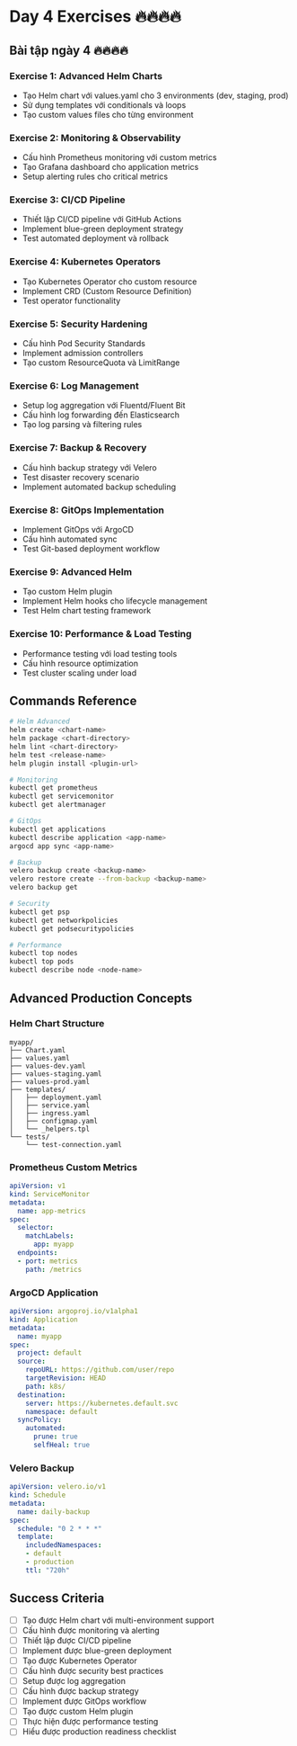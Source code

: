 # Day 4 Exercises 🔥🔥🔥🔥

## **Bài tập ngày 4** 🔥🔥🔥🔥

### **Exercise 1: Advanced Helm Charts**
- Tạo Helm chart với values.yaml cho 3 environments (dev, staging, prod)
- Sử dụng templates với conditionals và loops
- Tạo custom values files cho từng environment

### **Exercise 2: Monitoring & Observability**
- Cấu hình Prometheus monitoring với custom metrics
- Tạo Grafana dashboard cho application metrics
- Setup alerting rules cho critical metrics

### **Exercise 3: CI/CD Pipeline**
- Thiết lập CI/CD pipeline với GitHub Actions
- Implement blue-green deployment strategy
- Test automated deployment và rollback

### **Exercise 4: Kubernetes Operators**
- Tạo Kubernetes Operator cho custom resource
- Implement CRD (Custom Resource Definition)
- Test operator functionality

### **Exercise 5: Security Hardening**
- Cấu hình Pod Security Standards
- Implement admission controllers
- Tạo custom ResourceQuota và LimitRange

### **Exercise 6: Log Management**
- Setup log aggregation với Fluentd/Fluent Bit
- Cấu hình log forwarding đến Elasticsearch
- Tạo log parsing và filtering rules

### **Exercise 7: Backup & Recovery**
- Cấu hình backup strategy với Velero
- Test disaster recovery scenario
- Implement automated backup scheduling

### **Exercise 8: GitOps Implementation**
- Implement GitOps với ArgoCD
- Cấu hình automated sync
- Test Git-based deployment workflow

### **Exercise 9: Advanced Helm**
- Tạo custom Helm plugin
- Implement Helm hooks cho lifecycle management
- Test Helm chart testing framework

### **Exercise 10: Performance & Load Testing**
- Performance testing với load testing tools
- Cấu hình resource optimization
- Test cluster scaling under load

## **Commands Reference**

```bash
# Helm Advanced
helm create <chart-name>
helm package <chart-directory>
helm lint <chart-directory>
helm test <release-name>
helm plugin install <plugin-url>

# Monitoring
kubectl get prometheus
kubectl get servicemonitor
kubectl get alertmanager

# GitOps
kubectl get applications
kubectl describe application <app-name>
argocd app sync <app-name>

# Backup
velero backup create <backup-name>
velero restore create --from-backup <backup-name>
velero backup get

# Security
kubectl get psp
kubectl get networkpolicies
kubectl get podsecuritypolicies

# Performance
kubectl top nodes
kubectl top pods
kubectl describe node <node-name>
```

## **Advanced Production Concepts**

### **Helm Chart Structure**
```
myapp/
├── Chart.yaml
├── values.yaml
├── values-dev.yaml
├── values-staging.yaml
├── values-prod.yaml
├── templates/
│   ├── deployment.yaml
│   ├── service.yaml
│   ├── ingress.yaml
│   ├── configmap.yaml
│   └── _helpers.tpl
└── tests/
    └── test-connection.yaml
```

### **Prometheus Custom Metrics**
```yaml
apiVersion: v1
kind: ServiceMonitor
metadata:
  name: app-metrics
spec:
  selector:
    matchLabels:
      app: myapp
  endpoints:
  - port: metrics
    path: /metrics
```

### **ArgoCD Application**
```yaml
apiVersion: argoproj.io/v1alpha1
kind: Application
metadata:
  name: myapp
spec:
  project: default
  source:
    repoURL: https://github.com/user/repo
    targetRevision: HEAD
    path: k8s/
  destination:
    server: https://kubernetes.default.svc
    namespace: default
  syncPolicy:
    automated:
      prune: true
      selfHeal: true
```

### **Velero Backup**
```yaml
apiVersion: velero.io/v1
kind: Schedule
metadata:
  name: daily-backup
spec:
  schedule: "0 2 * * *"
  template:
    includedNamespaces:
    - default
    - production
    ttl: "720h"
```

## **Success Criteria**

- [ ] Tạo được Helm chart với multi-environment support
- [ ] Cấu hình được monitoring và alerting
- [ ] Thiết lập được CI/CD pipeline
- [ ] Implement được blue-green deployment
- [ ] Tạo được Kubernetes Operator
- [ ] Cấu hình được security best practices
- [ ] Setup được log aggregation
- [ ] Cấu hình được backup strategy
- [ ] Implement được GitOps workflow
- [ ] Tạo được custom Helm plugin
- [ ] Thực hiện được performance testing
- [ ] Hiểu được production readiness checklist
